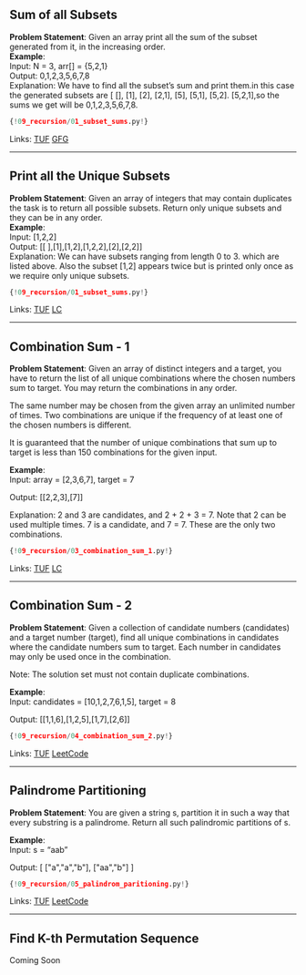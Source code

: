 ## Sum of all Subsets

**Problem Statement**: Given an array print all the sum of the subset generated from it, in the increasing order.  
**Example**:  
Input:  N = 3, arr[] = {5,2,1}  
Output: 0,1,2,3,5,6,7,8  
Explanation: We have to find all the subset’s sum and print them.in this case the generated subsets are [ [], [1], [2], [2,1], [5], [5,1], [5,2]. [5,2,1],so the sums we get will be  0,1,2,3,5,6,7,8.  

```py
{!09_recursion/01_subset_sums.py!}
```

Links: [TUF](https://takeuforward.org/data-structure/subset-sum-sum-of-all-subsets/) [GFG](https://www.geeksforgeeks.org/problems/subset-sums2234/1)<br>

---

## Print all the Unique Subsets

**Problem Statement**: Given an array of integers that may contain duplicates the task is to return all possible subsets. Return only unique subsets and they can be in any order.   
**Example**:  
Input: [1,2,2]  
Output: [[ ],[1],[1,2],[1,2,2],[2],[2,2]]  
Explanation: We can have subsets ranging from  length 0 to 3. which are listed above. Also the subset [1,2] appears twice but is printed only once as we require only unique subsets.   

```py
{!09_recursion/01_subset_sums.py!}
```

Links: [TUF](https://takeuforward.org/data-structure/subset-ii-print-all-the-unique-subsets/) [LC](https://leetcode.com/problems/subsets-ii/)<br>

---

## Combination Sum - 1

**Problem Statement**: Given an array of distinct integers and a target, you have to return the list of all unique combinations where the chosen numbers sum to target. You may return the combinations in any order.  

The same number may be chosen from the given array an unlimited number of times. Two combinations are unique if the frequency of at least one of the chosen numbers is different.

It is guaranteed that the number of unique combinations that sum up to target is less than 150 combinations for the given input.

**Example**:  
Input: array = [2,3,6,7], target = 7

Output: [[2,2,3],[7]]

Explanation: 2 and 3 are candidates, and 2 + 2 + 3 = 7. Note that 2 can be used multiple times.
             7 is a candidate, and 7 = 7.
             These are the only two combinations. 

```py
{!09_recursion/03_combination_sum_1.py!}
```

Links: [TUF](https://takeuforward.org/data-structure/combination-sum-1/) [LC](https://leetcode.com/problems/combination-sum/)<br>

---

## Combination Sum - 2

**Problem Statement**: Given a collection of candidate numbers (candidates) and a target number (target), find all unique combinations in candidates where the candidate numbers sum to target. Each number in candidates may only be used once in the combination.

Note: The solution set must not contain duplicate combinations.

**Example**:  
Input: candidates = [10,1,2,7,6,1,5], target = 8

Output: 
[[1,1,6],[1,2,5],[1,7],[2,6]]

```py
{!09_recursion/04_combination_sum_2.py!}
```

Links: [TUF](https://takeuforward.org/data-structure/combination-sum-ii-find-all-unique-combinations/) [LeetCode](https://leetcode.com/problems/combination-sum-ii/)<br>

---

## Palindrome Partitioning

**Problem Statement**: You are given a string s, partition it in such a way that every substring is a palindrome. Return all such palindromic partitions of s.

**Example**:  
Input: s = “aab”

Output: [ ["a","a","b"], ["aa","b"] ]	

```py
{!09_recursion/05_palindrom_paritioning.py!}
```

Links: [TUF](https://takeuforward.org/data-structure/palindrome-partitioning/) [LeetCode](https://leetcode.com/problems/palindrome-partitioning/)<br>

---

## Find K-th Permutation Sequence

Coming Soon